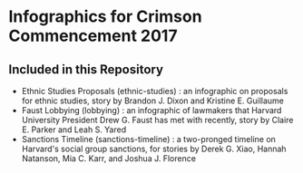 # Infographics for Crimson Commencement 2017

## Included in this Repository

- Ethnic Studies Proposals (ethnic-studies) : an infographic on proposals for ethnic studies, story by Brandon J. Dixon and Kristine E. Guillaume
- Faust Lobbying (lobbying) : an infographic of lawmakers that Harvard University President Drew G. Faust has met with recently, story by Claire E. Parker and Leah S. Yared
- Sanctions Timeline (sanctions-timeline) : a two-pronged timeline on Harvard's social group sanctions, for stories by Derek G. Xiao, Hannah Natanson, Mia C. Karr, and Joshua J. Florence 

